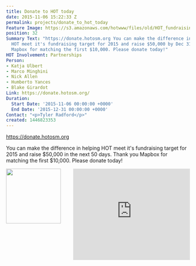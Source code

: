 ```yaml
---
title: Donate to HOT today
date: 2015-11-06 15:22:33 Z
permalink: projects/donate_to_hot_today
Feature Image: https://s3.amazonaws.com/hotwww/files/old/HOT_fundraising_image_hires.jpg
position: 32
Summary Text: "https://donate.hotosm.org You can make the difference in helping
  HOT meet it's fundraising target for 2015 and raise $50,000 by Dec 31. Thank you
  Mapbox for matching the first $10,000. Please donate today!"
HOT Involvement: Partnerships
Person:
- Katja Ulbert
- Marco Minghini
- Nick Allen
- Humberto Yances
- Blake Girardot
Link: https://donate.hotosm.org/
Duration:
  Start Date: '2015-11-06 00:00:00 +0000'
  End Date: '2015-12-31 00:00:00 +0000'
Contact: "<p>Tyler Radford</p>"
created: 1446823353
---
```


<a href="https://donate.hotosm.org" target="_self">https://donate.hotosm.org</a>
<p>You can make the difference in helping HOT meet it's fundraising target for 2015 and raise $50,000 in the next 50 days. Thank you Mapbox for matching the first $10,000. Please donate today! </p>
<p><img style="float: left;" src="https://donate.hotosm.org/img/Mapbox-Graphic.jpg" alt="" height="150" width="150">
<iframe style="float: right;" src="https://www.youtube.com/embed/8wdzGKmZu-k" frameborder="0" height="250" width="320"></iframe></p>
